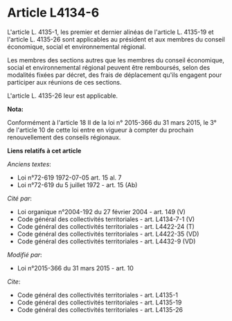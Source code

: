 # Article L4134-6

L'article L. 4135-1, les premier et dernier alinéas de l'article L. 4135-19 et l'article L. 4135-26 sont applicables au
président et aux membres du conseil économique, social et environnemental régional. 

Les membres des sections autres que les membres du conseil économique, social et environnemental régional peuvent être
remboursés, selon des modalités fixées par décret, des frais de déplacement qu'ils engagent pour participer aux réunions de
ces sections. 

L'article L. 4135-26 leur est applicable.

**Nota:**

Conformément à l'article 18 II de la loi n° 2015-366 du 31 mars 2015, le 3° de l'article 10 de cette loi entre en vigueur à
compter du prochain renouvellement des conseils régionaux.

**Liens relatifs à cet article**

_Anciens textes_:

  - Loi n°72-619 1972-07-05 art. 15 al. 7
  - Loi n°72-619 du 5 juillet 1972 - art. 15 (Ab)

_Cité par_:

  - Loi organique n°2004-192 du 27 février 2004 - art. 149 (V)
  - Code général des collectivités territoriales - art. L4134-7-1 (V)
  - Code général des collectivités territoriales - art. L4422-24 (T)
  - Code général des collectivités territoriales - art. L4422-35 (VD)
  - Code général des collectivités territoriales - art. L4432-9 (VD)

_Modifié par_:

  - Loi n°2015-366 du 31 mars 2015 - art. 10

_Cite_:

  - Code général des collectivités territoriales - art. L4135-1
  - Code général des collectivités territoriales - art. L4135-19
  - Code général des collectivités territoriales - art. L4135-26
